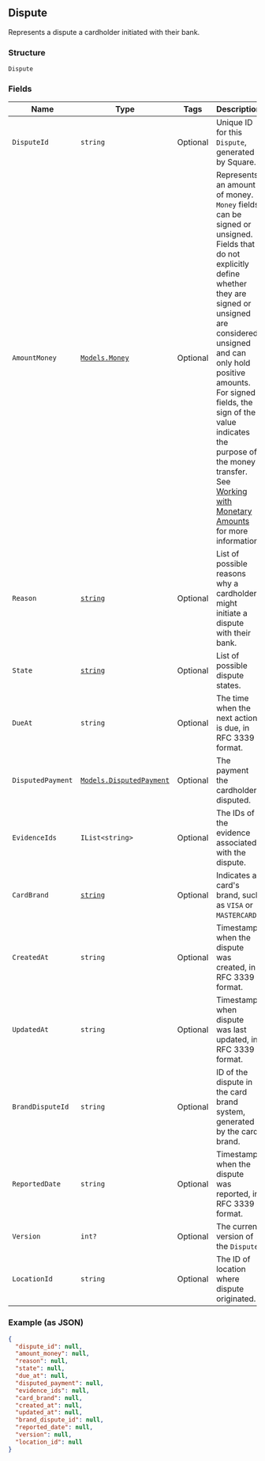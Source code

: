 ## Dispute

Represents a dispute a cardholder initiated with their bank.

### Structure

`Dispute`

### Fields

| Name | Type | Tags | Description |
|  --- | --- | --- | --- |
| `DisputeId` | `string` | Optional | Unique ID for this `Dispute`, generated by Square. |
| `AmountMoney` | [`Models.Money`](/doc/models/money.md) | Optional | Represents an amount of money. `Money` fields can be signed or unsigned.<br>Fields that do not explicitly define whether they are signed or unsigned are<br>considered unsigned and can only hold positive amounts. For signed fields, the<br>sign of the value indicates the purpose of the money transfer. See<br>[Working with Monetary Amounts](https://developer.squareup.com/docs/build-basics/working-with-monetary-amounts)<br>for more information. |
| `Reason` | [`string`](/doc/models/dispute-reason.md) | Optional | List of possible reasons why a cardholder might initiate a<br>dispute with their bank. |
| `State` | [`string`](/doc/models/dispute-state.md) | Optional | List of possible dispute states. |
| `DueAt` | `string` | Optional | The time when the next action is due, in RFC 3339 format. |
| `DisputedPayment` | [`Models.DisputedPayment`](/doc/models/disputed-payment.md) | Optional | The payment the cardholder disputed. |
| `EvidenceIds` | `IList<string>` | Optional | The IDs of the evidence associated with the dispute. |
| `CardBrand` | [`string`](/doc/models/card-brand.md) | Optional | Indicates a card's brand, such as `VISA` or `MASTERCARD`. |
| `CreatedAt` | `string` | Optional | Timestamp when the dispute was created, in RFC 3339 format. |
| `UpdatedAt` | `string` | Optional | Timestamp when dispute was last updated, in RFC 3339 format. |
| `BrandDisputeId` | `string` | Optional | ID of the dispute in the card brand system, generated by the card brand. |
| `ReportedDate` | `string` | Optional | Timestamp when the dispute was reported, in RFC 3339 format. |
| `Version` | `int?` | Optional | The current version of the `Dispute`. |
| `LocationId` | `string` | Optional | The ID of location where dispute originated. |

### Example (as JSON)

```json
{
  "dispute_id": null,
  "amount_money": null,
  "reason": null,
  "state": null,
  "due_at": null,
  "disputed_payment": null,
  "evidence_ids": null,
  "card_brand": null,
  "created_at": null,
  "updated_at": null,
  "brand_dispute_id": null,
  "reported_date": null,
  "version": null,
  "location_id": null
}
```


